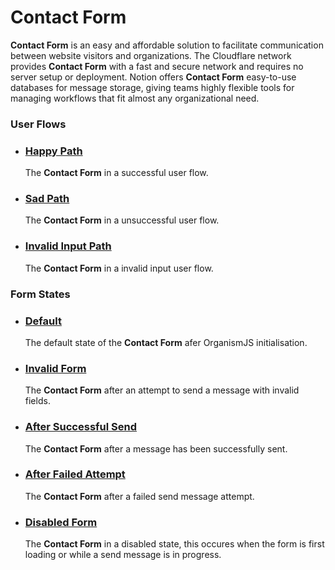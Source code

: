 # Contact Form

**Contact Form** is an easy and affordable solution to facilitate communication between website visitors and organizations. The Cloudflare network provides **Contact Form** with a fast and secure network and requires no server setup or deployment. Notion offers **Contact Form** easy-to-use databases for message storage, giving teams highly flexible tools for managing workflows that fit almost any organizational need.

### User Flows

- ### <a href="./organisms/contact-form.html?width=30pct&emit=happy-path" target="demo">Happy Path</a>
    The **Contact Form** in a successful user flow.

- ### <a href="./organisms/contact-form.html?width=30pct&emit=sad-path" target="demo">Sad Path</a>
    The **Contact Form** in a unsuccessful user flow.

- ### <a href="./organisms/contact-form.html?width=30pct&emit=invalid-input-path" target="demo">Invalid Input Path</a>
    The **Contact Form** in a invalid input user flow.

### Form States

- ### <a href="./organisms/contact-form.html?width=30pct" target="demo">Default</a>
    The default state of the **Contact Form** afer OrganismJS initialisation.
- ### <a href="./organisms/contact-form.html?width=30pct&state=invalid" target="demo">Invalid Form</a>
    The **Contact Form** after an attempt to send a message with invalid fields.
- ### <a href="./organisms/contact-form.html?width=30pct&state=success" target="demo">After Successful Send</a>
    The **Contact Form** after a message has been successfully sent.
- ### <a href="./organisms/contact-form.html?width=30pct&state=fail" target="demo">After Failed Attempt</a>
    The **Contact Form** after a failed send message attempt.
- ### <a href="./organisms/contact-form.html?width=30pct&state=disabled" target="demo">Disabled Form</a>
    The **Contact Form** in a  disabled state, this occures when the form is first loading or while a send message is in progress.
